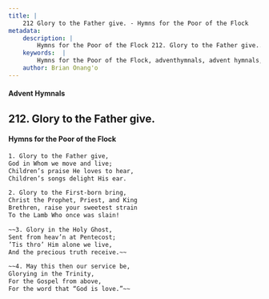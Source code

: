 ```yaml
---
title: |
    212 Glory to the Father give. - Hymns for the Poor of the Flock
metadata:
    description: |
        Hymns for the Poor of the Flock 212. Glory to the Father give.. Glory to the Father give, God in Whom we move and live;  Children’s praise He loves to hear,  Children’s songs delight His ear. 
    keywords:  |
        Hymns for the Poor of the Flock, adventhymnals, advent hymnals, Glory to the Father give., Glory to the Father give,, 
    author: Brian Onang'o
---
```


#### Advent Hymnals
## 212. Glory to the Father give.
####  Hymns for the Poor of the Flock

```txt
1. Glory to the Father give,
God in Whom we move and live; 
Children’s praise He loves to hear, 
Children’s songs delight His ear.

2. Glory to the First-born bring,
Christ the Prophet, Priest, and King 
Brethren, raise your sweetest strain 
To the Lamb Who once was slain!

~~3. Glory in the Holy Ghost,
Sent from heav’n at Pentecost;
’Tis thro’ Him alone we live,
And the precious truth receive.~~

~~4. May this then our service be, 
Glorying in the Trinity,
For the Gospel from above,
For the word that “God is love.”~~
```